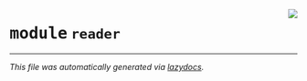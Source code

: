 <!-- markdownlint-disable -->

<a href="../../datum/reader/__init__.py#L0"><img align="right" style="float:right;" src="https://img.shields.io/badge/-source-cccccc?style=flat-square"></a>

# <kbd>module</kbd> `reader`








---

_This file was automatically generated via [lazydocs](https://github.com/ml-tooling/lazydocs)._
